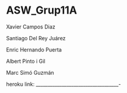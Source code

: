 # ASW_Grup11A

Xavier Campos Diaz

Santiago Del Rey Juárez

Enric Hernando Puerta

Albert Pinto i Gil

Marc Simó Guzmán

heroku link: ___________________________________-
